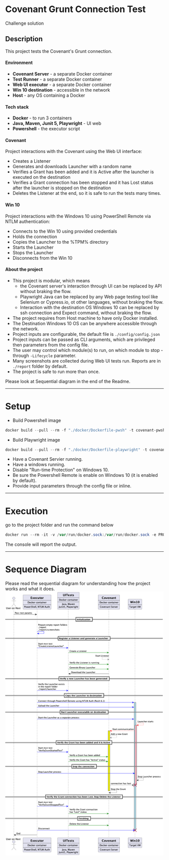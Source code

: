 # Covenant Grunt Connection Test
Challenge solution

## Description

This project tests the Covenant's Grunt connection.

#### Environment

* **Covenant Server** - a separate Docker container
* **Test Runner** - a separate Docker container
* **Web UI executor** - a separate Docker container
* **Win 10 destination** - accessible in the network
* **Host** - any OS containing a Docker

#### Tech stack
* **Docker** - to run 3 containers
* **Java, Maven, Junit 5, Playwright** - UI web
* **Powershell** - the executor script

#### Covenant

Project interactions with the Covenant using the Web UI interface:
* Creates a Listener
* Generates and downloads Launcher with a random name
* Verifies a Grant has been added and it is Active after the launcher is executed on the destination
* Verifies a Grant connection has been stopped and it has Lost 
status after the launcher is stopped on the destination
* Deletes the Listener at the end, so it is safe to run the tests many times.


#### Win 10

Project interactions with the Windows 10 using PowerShell Remote via NTLM authentication:
* Connects to the Win 10 using provided credentials
* Holds the connection
* Copies the Launcher to the %TPM% directory
* Starts the Launcher
* Stops the Launcher
* Disconnects from the Win 10 


#### About the project

* This project is modular, which means
    * the Covenant server's interaction through UI can be replaced by API without braking the flow.
    * Playwright Java can be replaced by any Web page testing tool like Selenium or Cypress.io, ot other languages, without braking the flow.
    * Interaction with the destination OS Windows 10 can be replaced by ssh connection and Expect command, without braking the flow.
* The project requires from Host machine to have only Docker installed.
* The Destination Windows 10 OS can be anywhere accessible through the network.
* Project inputs are configurable, the default file is `./config/config.json`
* Project inputs can be passed as CLI arguments, which are privileged then parameters from the config file.
* The user may control which module(s) to run, on which module to stop - through `-Lifecycle` parameter.
* Many screenshots are collected during Web UI tests run. Reports are in `./report` folder by default.
* The project is safe to run more than once.

Please look at Sequential diagram in the end of the Readme.

---

# Setup

* Build Powershell image
```powershell
docker build --pull --rm -f "./docker/Dockerfile-pwsh" -t covenant-pwsh-java:v1 .
```

* Build Playwright image
```powershell
docker build --pull --rm -f "./docker/Dockerfile-playwright" -t covenant-pw-java:v1 .
```
* Have a Covenant Servier running.
* Have a windows running.
* Disable "Run-time Protection" on Windows 10.
* Be sure the Powershell Remote is enable on Windows 10 (it is enabled by default).
* Provide input parameters through the config file or inline.

---

# Execution

go to the project folder and run the command below
```powershell
docker run --rm -it -v /var/run/docker.sock:/var/run/docker.sock -e PROJECT_ROOT=`pwd` -v `pwd`:/runner covenant-pwsh-java:v1 ./TestRunner.ps1
```

The console will report the output.

---

# Sequence Diagram
Please read the sequential diagram for understanding how the project works and what it does.
![Diagram](./Diagram/Diagram.png)
